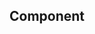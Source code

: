 <!-- Generated by documentation.js. Update this documentation by updating the source code. -->

## Component
